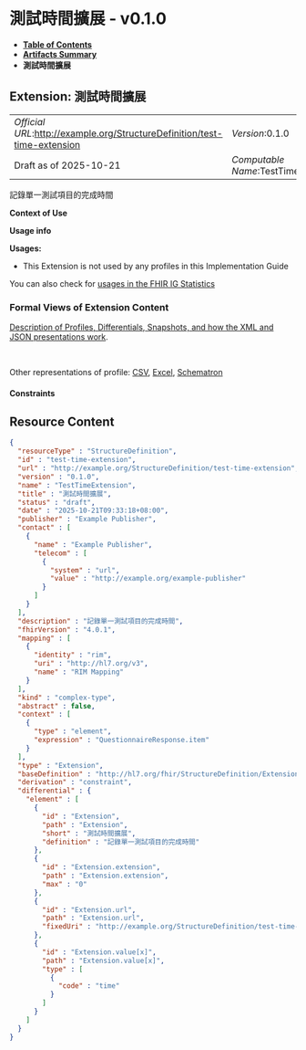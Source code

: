 # 測試時間擴展 - v0.1.0

* [**Table of Contents**](toc.md)
* [**Artifacts Summary**](artifacts.md)
* **測試時間擴展**

## Extension: 測試時間擴展 

| | |
| :--- | :--- |
| *Official URL*:http://example.org/StructureDefinition/test-time-extension | *Version*:0.1.0 |
| Draft as of 2025-10-21 | *Computable Name*:TestTimeExtension |

記錄單一測試項目的完成時間

**Context of Use**

**Usage info**

**Usages:**

* This Extension is not used by any profiles in this Implementation Guide

You can also check for [usages in the FHIR IG Statistics](https://packages2.fhir.org/xig/fhir.example|current/StructureDefinition/test-time-extension)

### Formal Views of Extension Content

 [Description of Profiles, Differentials, Snapshots, and how the XML and JSON presentations work](http://build.fhir.org/ig/FHIR/ig-guidance/readingIgs.html#structure-definitions). 

 

Other representations of profile: [CSV](StructureDefinition-test-time-extension.csv), [Excel](StructureDefinition-test-time-extension.xlsx), [Schematron](StructureDefinition-test-time-extension.sch) 

#### Constraints



## Resource Content

```json
{
  "resourceType" : "StructureDefinition",
  "id" : "test-time-extension",
  "url" : "http://example.org/StructureDefinition/test-time-extension",
  "version" : "0.1.0",
  "name" : "TestTimeExtension",
  "title" : "測試時間擴展",
  "status" : "draft",
  "date" : "2025-10-21T09:33:18+08:00",
  "publisher" : "Example Publisher",
  "contact" : [
    {
      "name" : "Example Publisher",
      "telecom" : [
        {
          "system" : "url",
          "value" : "http://example.org/example-publisher"
        }
      ]
    }
  ],
  "description" : "記錄單一測試項目的完成時間",
  "fhirVersion" : "4.0.1",
  "mapping" : [
    {
      "identity" : "rim",
      "uri" : "http://hl7.org/v3",
      "name" : "RIM Mapping"
    }
  ],
  "kind" : "complex-type",
  "abstract" : false,
  "context" : [
    {
      "type" : "element",
      "expression" : "QuestionnaireResponse.item"
    }
  ],
  "type" : "Extension",
  "baseDefinition" : "http://hl7.org/fhir/StructureDefinition/Extension",
  "derivation" : "constraint",
  "differential" : {
    "element" : [
      {
        "id" : "Extension",
        "path" : "Extension",
        "short" : "測試時間擴展",
        "definition" : "記錄單一測試項目的完成時間"
      },
      {
        "id" : "Extension.extension",
        "path" : "Extension.extension",
        "max" : "0"
      },
      {
        "id" : "Extension.url",
        "path" : "Extension.url",
        "fixedUri" : "http://example.org/StructureDefinition/test-time-extension"
      },
      {
        "id" : "Extension.value[x]",
        "path" : "Extension.value[x]",
        "type" : [
          {
            "code" : "time"
          }
        ]
      }
    ]
  }
}

```

